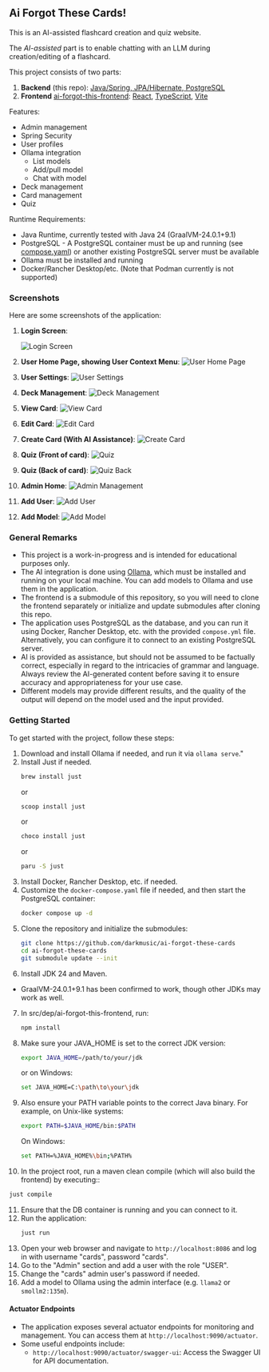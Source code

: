 ## Ai Forgot These Cards!
This is an AI-assisted flashcard creation and quiz website.

The _AI-assisted_ part is to enable chatting with an LLM during creation/editing of a flashcard.

This project consists of two parts:

1. **Backend** (this repo): [Java/Spring, JPA/Hibernate, PostgreSQL](https://github.com/darkmusic/ai-forgot-these-cards)
2. **Frontend** [ai-forgot-this-frontend](https://github.com/darkmusic/ai-forgot-this-frontend): [React](https://github.com/darkmusic/ai-forgot-this-frontend), [TypeScript](https://www.typescriptlang.org/), [Vite](https://vite.dev/)

Features:
- Admin management
- Spring Security
- User profiles
- Ollama integration
  - List models
  - Add/pull model
  - Chat with model
- Deck management
- Card management
- Quiz

Runtime Requirements:
- Java Runtime, currently tested with Java 24 (GraalVM-24.0.1+9.1)
- PostgreSQL - A PostgreSQL container must be up and running (see [compose.yaml](compose.yaml)) or another existing PostgreSQL server must be available
- Ollama must be installed and running
- Docker/Rancher Desktop/etc. (Note that Podman currently is not supported)

### Screenshots
Here are some screenshots of the application:
1. **Login Screen**:

   ![Login Screen](res/screenshots/sign_in.png)
2. **User Home Page, showing User Context Menu**:
   ![User Home Page](res/screenshots/user_home.png)
3. **User Settings**:
   ![User Settings](res/screenshots/user_settings.png)
4. **Deck Management**:
   ![Deck Management](res/screenshots/manage_deck.png)
5. **View Card**:
   ![View Card](res/screenshots/view_card.png)
6. **Edit Card**:
   ![Edit Card](res/screenshots/edit_card.png)
7. **Create Card (With AI Assistance)**:
   ![Create Card](res/screenshots/create_card.png)
8. **Quiz (Front of card)**:
   ![Quiz](res/screenshots/quiz_front.png)
9. **Quiz (Back of card)**:
   ![Quiz Back](res/screenshots/quiz_back.png)
10. **Admin Home**:
    ![Admin Management](res/screenshots/admin_home.png)
11. **Add User**:
    ![Add User](res/screenshots/add_user.png)
12. **Add Model**:
    ![Add Model](res/screenshots/add_model.png)

### General Remarks
- This project is a work-in-progress and is intended for educational purposes only.
- The AI integration is done using [Ollama](https://ollama.com/), which must be installed and running on your local machine. You can add models to Ollama and use them in the application.
- The frontend is a submodule of this repository, so you will need to clone the frontend separately or initialize and update submodules after cloning this repo.
- The application uses PostgreSQL as the database, and you can run it using Docker, Rancher Desktop, etc. with the provided `compose.yml` file. Alternatively, you can configure it to connect to an existing PostgreSQL server.
- AI is provided as assistance, but should not be assumed to be factually correct, especially in regard to the intricacies of grammar and language. Always review the AI-generated content before saving it to ensure accuracy and appropriateness for your use case.
- Different models may provide different results, and the quality of the output will depend on the model used and the input provided.

### Getting Started
To get started with the project, follow these steps:
1. Download and install Ollama if needed, and run it via `ollama serve`."
2. Install Just if needed.
   ```bash
   brew install just
   ```
   or
   ```bash
   scoop install just
   ```
   or
   ```bash
   choco install just
   ```
    or
    ```bash
   paru -S just
   ```
3. Install Docker, Rancher Desktop, etc. if needed.
4. Customize the `docker-compose.yaml` file if needed, and then start the PostgreSQL container:
   ```bash
   docker compose up -d
   ```
5. Clone the repository and initialize the submodules:
   ```bash
   git clone https://github.com/darkmusic/ai-forgot-these-cards
   cd ai-forgot-these-cards
   git submodule update --init
   ```
6. Install JDK 24 and Maven.
- GraalVM-24.0.1+9.1 has been confirmed to work, though other JDKs may work as well.

7. In src/dep/ai-forgot-this-frontend, run:
   ```bash
   npm install
   ```
8. Make sure your JAVA_HOME is set to the correct JDK version:
   ```bash
   export JAVA_HOME=/path/to/your/jdk
   ```
   or on Windows:
   ```bash
   set JAVA_HOME=C:\path\to\your\jdk
   ```
9. Also ensure your PATH variable points to the correct Java binary. For example, on Unix-like systems:
   ```bash
   export PATH=$JAVA_HOME/bin:$PATH
   ```
   On Windows:
   ```bash
   set PATH=%JAVA_HOME%\bin;%PATH%
   ```
10. In the project root, run a maven clean compile (which will also build the frontend) by executing::
   ```bash
   just compile
   ```
11. Ensure that the DB container is running and you can connect to it.
12. Run the application:
    ```bash
    just run
    ```
13. Open your web browser and navigate to `http://localhost:8086` and log in with username "cards", password "cards".
14. Go to the "Admin" section and add a user with the role "USER".
15. Change the "cards" admin user's password if needed.
16. Add a model to Ollama using the admin interface (e.g. `llama2` or `smollm2:135m`).

#### Actuator Endpoints
- The application exposes several actuator endpoints for monitoring and management. You can access them at `http://localhost:9090/actuator`.
- Some useful endpoints include:
  - `http://localhost:9090/actuator/swagger-ui`: Access the Swagger UI for API documentation.
